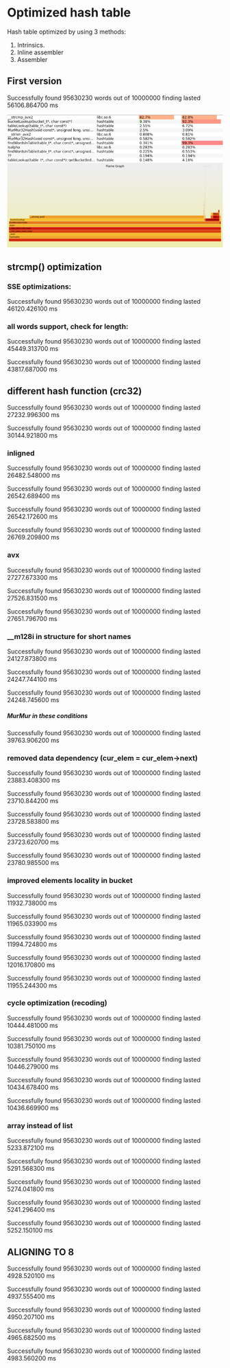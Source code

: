 # Optimized hash table

Hash table optimized by using 3 methods:
1. Intrinsics.
2. Inline assembler
3. Assembler

## First version

Successfully found 95630230 words out of 10000000
finding lasted 56106.864700 ms

![v1 list](docs/v1_list.png)
![v1 graph](docs/v1_graph.svg)

## strcmp() optimization

### SSE optimizations:

Successfully found 95630230 words out of 10000000
finding lasted 46120.426100 ms

### all words support, check for length:

Successfully found 95630230 words out of 10000000
finding lasted 45449.313700 ms

Successfully found 95630230 words out of 10000000
finding lasted 43817.687000 ms

## different hash function (crc32)
Successfully found 95630230 words out of 10000000
finding lasted 27232.996300 ms

Successfully found 95630230 words out of 10000000
finding lasted 30144.921800 ms


### inligned

Successfully found 95630230 words out of 10000000
finding lasted 26482.548000 ms

Successfully found 95630230 words out of 10000000
finding lasted 26542.689400 ms

Successfully found 95630230 words out of 10000000
finding lasted 26542.172600 ms

Successfully found 95630230 words out of 10000000
finding lasted 26769.209800 ms

### avx
Successfully found 95630230 words out of 10000000
finding lasted 27277.673300 ms

Successfully found 95630230 words out of 10000000
finding lasted 27526.831500 ms

Successfully found 95630230 words out of 10000000
finding lasted 27651.796700 ms

### __m128i in structure for short names
Successfully found 95630230 words out of 10000000
finding lasted 24127.873800 ms

Successfully found 95630230 words out of 10000000
finding lasted 24247.744100 ms

Successfully found 95630230 words out of 10000000
finding lasted 24248.745600 ms

##### MurMur in these conditions
Successfully found 95630230 words out of 10000000
finding lasted 39763.906200 ms

### removed data dependency (cur_elem = cur_elem->next)
Successfully found 95630230 words out of 10000000
finding lasted 23883.408300 ms

Successfully found 95630230 words out of 10000000
finding lasted 23710.844200 ms

Successfully found 95630230 words out of 10000000
finding lasted 23728.583800 ms

Successfully found 95630230 words out of 10000000
finding lasted 23723.620700 ms

Successfully found 95630230 words out of 10000000
finding lasted 23780.985500 ms

### improved elements locality in bucket
Successfully found 95630230 words out of 10000000
finding lasted 11932.738000 ms

Successfully found 95630230 words out of 10000000
finding lasted 11965.033900 ms

Successfully found 95630230 words out of 10000000
finding lasted 11994.724800 ms

Successfully found 95630230 words out of 10000000
finding lasted 12016.170800 ms

Successfully found 95630230 words out of 10000000
finding lasted 11955.244300 ms

### cycle optimization (recoding)
Successfully found 95630230 words out of 10000000
finding lasted 10444.481000 ms

Successfully found 95630230 words out of 10000000
finding lasted 10381.750100 ms

Successfully found 95630230 words out of 10000000
finding lasted 10446.279000 ms

Successfully found 95630230 words out of 10000000
finding lasted 10434.678400 ms

Successfully found 95630230 words out of 10000000
finding lasted 10436.669900 ms

### array instead of list
Successfully found 95630230 words out of 10000000
finding lasted 5233.872100 ms

Successfully found 95630230 words out of 10000000
finding lasted 5291.568300 ms

Successfully found 95630230 words out of 10000000
finding lasted 5274.041800 ms

Successfully found 95630230 words out of 10000000
finding lasted 5241.296400 ms

Successfully found 95630230 words out of 10000000
finding lasted 5252.150100 ms

## ALIGNING TO 8
Successfully found 95630230 words out of 10000000
finding lasted 4928.520100 ms

Successfully found 95630230 words out of 10000000
finding lasted 4937.555400 ms

Successfully found 95630230 words out of 10000000
finding lasted 4950.207100 ms

Successfully found 95630230 words out of 10000000
finding lasted 4965.682500 ms

Successfully found 95630230 words out of 10000000
finding lasted 4983.560200 ms
